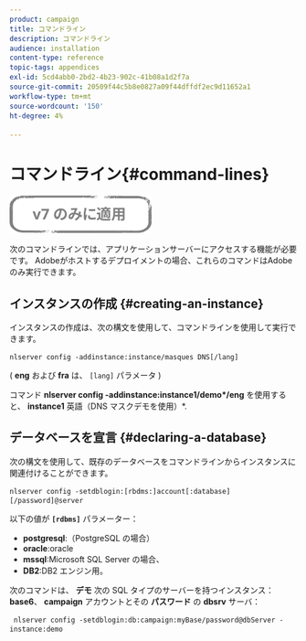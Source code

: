 ```yaml
---
product: campaign
title: コマンドライン
description: コマンドライン
audience: installation
content-type: reference
topic-tags: appendices
exl-id: 5cd4abb0-2bd2-4b23-902c-41b08a1d2f7a
source-git-commit: 20509f44c5b8e0827a09f44dffdf2ec9d11652a1
workflow-type: tm+mt
source-wordcount: '150'
ht-degree: 4%

---
```


# コマンドライン{#command-lines}

![](../../assets/v7-only.svg)

次のコマンドラインでは、アプリケーションサーバーにアクセスする機能が必要です。 Adobeがホストするデプロイメントの場合、これらのコマンドはAdobeのみ実行できます。

## インスタンスの作成 {#creating-an-instance}

インスタンスの作成は、次の構文を使用して、コマンドラインを使用して実行できます。

```
nlserver config -addinstance:instance/masques DNS[/lang]
```

( **eng** および **fra** は、 `[lang]` パラメータ )

コマンド **nlserver config -addinstance:instance1/demo&#42;/eng** を使用すると、 **instance1** 英語（DNS マスクデモを使用）&#42;.

## データベースを宣言 {#declaring-a-database}

次の構文を使用して、既存のデータベースをコマンドラインからインスタンスに関連付けることができます。

```
nlserver config -setdblogin:[rbdms:]account[:database][/password]@server
```

以下の値が **`[rdbms]`** パラメーター：

* **postgresql**:（PostgreSQL の場合）
* **oracle**:oracle
* **mssql**:Microsoft SQL Server の場合、
* **DB2**:DB2 エンジン用。

次のコマンドは、 **デモ** 次の SQL タイプのサーバーを持つインスタンス： **base6**、 **campaign** アカウントとその **パスワード** の **dbsrv** サーバ：

```
 nlserver config -setdblogin:db:campaign:myBase/password@dbServer -instance:demo
```
